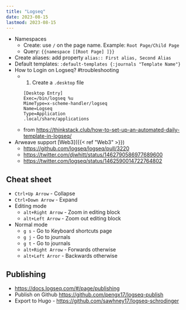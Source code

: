 ```yaml
---
title: "Logseq"
date: 2023-08-15
lastmod: 2023-08-15
---
```

- Namespaces
	- Create: use `/` on the page name. Example: `Root Page/Child Page`
	- Query: `{{namespace [[Root Page] ]}}`
- Create aliases: add property `alias:: First alias, Second Alias`
- Default templates: `:default-templates {:journals "Template Name"}`
- How to Login on Logseq? #troubleshooting 
	- 1. Create a `.desktop` file
	  ```
	  [Desktop Entry]
	  Exec=/bin/logseq %u
	  MimeType=x-scheme-handler/logseq
	  Name=Logseq
	  Type=Application
	  .local/share/applications
	  ```
	- from https://thinkstack.club/how-to-set-up-an-automated-daily-template-in-logseq/
- Arweave support [Web3]({{< ref "Web3" >}})
	- https://github.com/logseq/logseq/pull/3220
	- https://twitter.com/djwhitt/status/1462790586977689600
	- https://twitter.com/logseq/status/1462590014722764802

## Cheat sheet
- `Ctrl+Up Arrow` - Collapse
- `Ctrl+Down Arrow` - Expand
- Editing mode
	- `alt+Right Arrow` - Zoom in editing block
	- `alt+Left Arrow` - Zoom out editing block
- Normal mode
	- `g s` - Go to Keyboard shortcuts page
	- `g j` - Go to journals
	- `g t` - Go to journals
	- `alt+Right Arrow` - Forwards otherwise
	- `alt+Left Arror` - Backwards otherwise

## Publishing
- https://docs.logseq.com/#/page/publishing
- Publish on Github https://github.com/pengx17/logseq-publish
- Export to Hugo - https://github.com/sawhney17/logseq-schrodinger